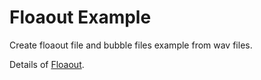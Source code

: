 # Floaout Example
Create floaout file and bubble files example from wav files.

Details of [Floaout](https://github.com/kurotakazuki/floaout).